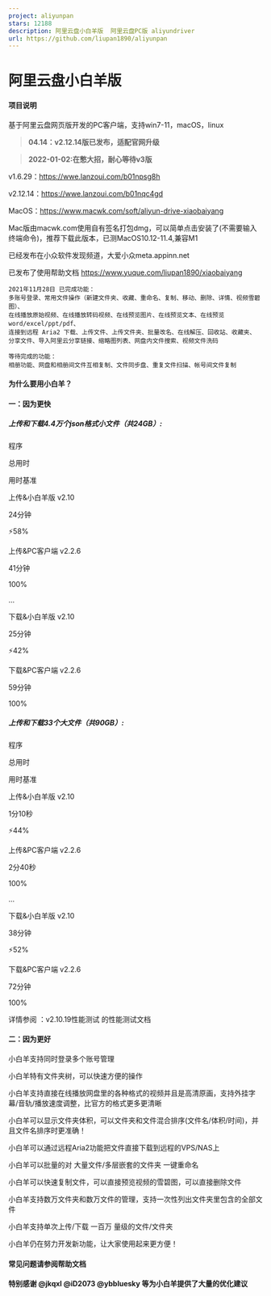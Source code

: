 ```yaml
---
project: aliyunpan
stars: 12188
description: 阿里云盘小白羊版  阿里云盘PC版 aliyundriver
url: https://github.com/liupan1890/aliyunpan
---
```


阿里云盘小白羊版
========

#### 项目说明

基于阿里云盘网页版开发的PC客户端，支持win7-11，macOS，linux

> **04.14：v2.12.14版已发布，适配官网升级**

> **2022-01-02:在憋大招，耐心等待v3版**

  

v1.6.29：https://wwe.lanzoui.com/b01npsg8h

v2.12.14：https://wwe.lanzoui.com/b01nqc4gd

MacOS：https://www.macwk.com/soft/aliyun-drive-xiaobaiyang

Mac版由macwk.com使用自有签名打包dmg，可以简单点击安装了(不需要输入终端命令)，推荐下载此版本，已测MacOS10.12-11.4,兼容M1  

已经发布在小众软件发现频道，大爱小众meta.appinn.net

  

已发布了使用帮助文档 https://www.yuque.com/liupan1890/xiaobaiyang

```
2021年11月28日 已完成功能：
多账号登录、常用文件操作（新建文件夹、收藏、重命名、复制、移动、删除、详情、视频雪碧图）、
在线播放原始视频、在线播放转码视频、在线预览图片、在线预览文本、在线预览 word/excel/ppt/pdf、
连接到远程 Aria2 下载、上传文件、上传文件夹、批量改名、在线解压、回收站、收藏夹、
分享文件、导入阿里云分享链接、缩略图列表、网盘内文件搜索、视频文件洗码

等待完成的功能：
相册功能、网盘和相册间文件互相复制、文件同步盘、重复文件扫描、帐号间文件复制
```

  

#### 为什么要用小白羊？

#### 一：因为更快

##### 上传和下载4.4万个json格式小文件（共24GB）:

程序

总用时

用时基准

上传&小白羊版 v2.10

24分钟

⚡58%

上传&PC客户端 v2.2.6

41分钟

100%

...

下载&小白羊版 v2.10

25分钟

⚡42%

下载&PC客户端 v2.2.6

59分钟

100%

##### 上传和下载33个大文件（共90GB）:

程序

总用时

用时基准

上传&小白羊版 v2.10

1分10秒

⚡44%

上传&PC客户端 v2.2.6

2分40秒

100%

...

下载&小白羊版 v2.10

38分钟

⚡52%

下载&PC客户端 v2.2.6

72分钟

100%

  

详情参阅 ：v2.10.19性能测试 的性能测试文档

#### 二：因为更好

小白羊支持同时登录多个账号管理

小白羊特有文件夹树，可以快速方便的操作

小白羊支持直接在线播放网盘里的各种格式的视频并且是高清原画，支持外挂字幕/音轨/播放速度调整，比官方的格式更多更清晰

小白羊可以显示文件夹体积，可以文件夹和文件混合排序(文件名/体积/时间)，并且文件名排序时更准确！

小白羊可以通过远程Aria2功能把文件直接下载到远程的VPS/NAS上

小白羊可以批量的对 大量文件/多层嵌套的文件夹 一键重命名

小白羊可以快速复制文件，可以直接预览视频的雪碧图，可以直接删除文件

小白羊支持数万文件夹和数万文件的管理，支持一次性列出文件夹里包含的全部文件

小白羊支持单次上传/下载 一百万 量级的文件/文件夹

小白羊仍在努力开发新功能，让大家使用起来更方便！

#### 常见问题请参阅帮助文档

#### 特别感谢 @jkqxl @iD2073 @ybbluesky 等为小白羊提供了大量的优化建议
